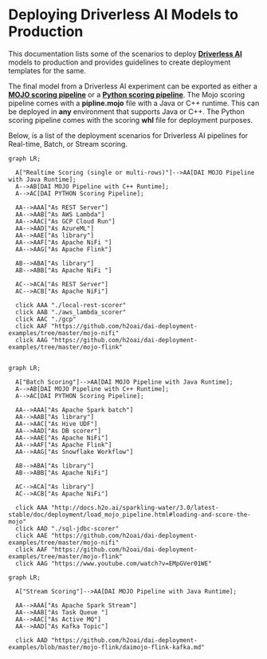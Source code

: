 
# Deploying Driverless AI Models to Production

This documentation lists some of the scenarios to deploy **[Driverless AI](http://docs.h2o.ai/driverless-ai/latest-stable/docs/userguide/index.html)** models to production and provides guidelines to create deployment templates for the same.

The final model from a Driverless AI experiment can be exported as either a  **[MOJO scoring pipeline](http://docs.h2o.ai/driverless-ai/latest-stable/docs/userguide/scoring-mojo-pipelines.html)** or a **[Python scoring pipeline](http://docs.h2o.ai/driverless-ai/latest-stable/docs/userguide/scoring-standalone-python.html)**. The Mojo scoring pipeline comes with a **pipline.mojo** file with a Java or C++ runtime. This can be deployed in **any** environment that supports Java or C++. The Python scoring pipeline comes with the scoring **whl** file for deployment purposes. 

Below, is a list of the deployment scenarios for Driverless AI pipelines for Real-time, Batch, or Stream scoring.

```mermaid
graph LR;
  
  A["Realtime Scoring (single or multi-rows)"]-->AA[DAI MOJO Pipeline with Java Runtime];
  A-->AB[DAI MOJO Pipeline with C++ Runtime];
  A-->AC[DAI PYTHON Scoring Pipeline];
  
  AA-->AAA["As REST Server"]
  AA-->AAB["As AWS Lambda"]
  AA-->AAC["As GCP Cloud Run"]
  AA-->AAD["As AzureML"]
  AA-->AAE["As library"]
  AA-->AAF["As Apache NiFi "]
  AA-->AAG["As Apache Flink"]
  
  AB-->ABA["As library"]
  AB-->ABB["As Apache NiFi "]
  
  AC-->ACA["As REST Server"]
  AC-->ACB["As Apache NiFi"]
  
  click AAA "./local-rest-scorer"
  click AAB "./aws_lambda_scorer"
  click AAC "./gcp"
  click AAF "https://github.com/h2oai/dai-deployment-examples/tree/master/mojo-nifi"
  click AAG "https://github.com/h2oai/dai-deployment-examples/tree/master/mojo-flink"
  
```
```mermaid
graph LR;
  
  A["Batch Scoring"]-->AA[DAI MOJO Pipeline with Java Runtime];
  A-->AB[DAI MOJO Pipeline with C++ Runtime];
  A-->AC[DAI PYTHON Scoring Pipeline];
  
  AA-->AAA["As Apache Spark batch"]
  AA-->AAB["As library"]
  AA-->AAC["As Hive UDF"]
  AA-->AAD["As DB scorer"]
  AA-->AAE["As Apache NiFi"]
  AA-->AAF["As Apache Flink"]
  AA-->AAG["As Snowflake Workflow"]
  
  AB-->ABA["As library"]
  AB-->ABB["As Apache NiFi"]
  
  AC-->ACA["As library"]
  AC-->ACB["As Apache NiFi"]
  
  click AAA "http://docs.h2o.ai/sparkling-water/3.0/latest-stable/doc/deployment/load_mojo_pipeline.html#loading-and-score-the-mojo"
  click AAD "./sql-jdbc-scorer"
  click AAE "https://github.com/h2oai/dai-deployment-examples/tree/master/mojo-nifi"
  click AAF "https://github.com/h2oai/dai-deployment-examples/tree/master/mojo-flink"
  click AAG "https://www.youtube.com/watch?v=EMpGVer01WE"
```

```mermaid
graph LR;
  
  A["Stream Scoring"]-->AA[DAI MOJO Pipeline with Java Runtime];
  
  AA-->AAA["As Apache Spark Stream"]
  AA-->AAB["As Task Queue "]
  AA-->AAC["As Active MQ"]
  AA-->AAD["As Kafka Topic"]
  
  click AAD "https://github.com/h2oai/dai-deployment-examples/blob/master/mojo-flink/daimojo-flink-kafka.md"
  
```